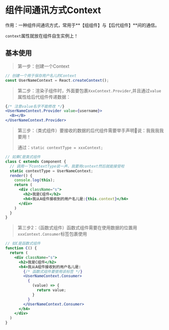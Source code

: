 # 组件间通讯方式Context

作用：一种组件间通讯方式，常用于**【组组件】与【后代组件】**间的通信。

`context`属性就放在组件自生实例上！



## 基本使用

>第一步：创建一个Context

```jsx
// 创建一个用于保存用户名儿的Context
const UserNameContext = React.createContext();
```



>第二步：渲染子组件时，外面要包裹`XxxContext.Provider`,并且通过`value`属性给后代组件传递数据：

```jsx
{/* 注意value名字不能修改 */}
<UserNameContext.Provider value={username}>
  <B></B>
</UserNameContext.Provider>
```



>第三步：（类式组件）要接收的数据的后代组件需要举手声明🙋‍说：我我我我要用！
>
>通过：`static contextType = xxxContext;`

```jsx
// 如果C是类式组件
class C extends Component {
  // 调用一下contextType说一声，我要用context然后就能接受啦
  static contextType = UserNameContext;
  render() {
    console.log(this);
    return (
      <div className="s">
        <h2>我是C组件</h2>
        <h4>我从A组件接收到的用户名儿是:{this.context}</h4>
      </div>
    )
  }
}
```



>第三步2：（函数式组件）函数式组件需要在使用数据的位置用`xxxContext.Consumer`标签包裹使用

```jsx
// 如C是函数式组件
function C() {
  return (
    <div className="s">
      <h2>我是C组件</h2>
      <h4>我从A组件接收到的用户名儿是:
        {/* 函数式组件要使用该标签 */}
        <UserNameContext.Consumer>
          {
            (value) => {
              return value;
            }
          }
        </UserNameContext.Consumer>
      </h4>
    </div>
  )
}
```

